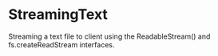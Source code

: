 # StreamingText

Streaming a text file to client using the ReadableStream() and fs.createReadStream interfaces.

